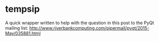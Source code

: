 tempsip
=======

A quick wrapper written to help with the question in this post to the PyQt
mailing list: http://www.riverbankcomputing.com/pipermail/pyqt/2015-May/035881.html
